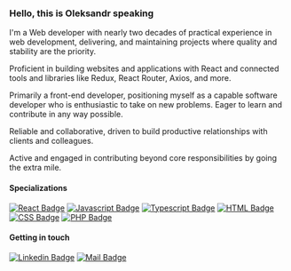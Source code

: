 ### Hello, this is Oleksandr speaking

I'm a Web developer with nearly two decades of practical experience in web development, delivering, and maintaining projects where quality and stability are the priority. 

Proficient in building websites and applications with React and connected tools and libraries like Redux, React Router, Axios, and more.

Primarily a front-end developer, positioning myself as a capable software developer who is enthusiastic to take on new problems.
Eager to learn and contribute in any way possible.

Reliable and collaborative, driven to build productive relationships with clients and colleagues.

Active and engaged in contributing beyond core responsibilities by going the extra mile.


#### Specializations

[![React Badge](https://img.shields.io/badge/-React-61DBFB?style=for-the-badge&labelColor=black&logo=react&logoColor=61DBFB)](#) 
[![Javascript Badge](https://img.shields.io/badge/-Javascript-F0DB4F?style=for-the-badge&labelColor=black&logo=javascript&logoColor=F0DB4F)](#) 
[![Typescript Badge](https://img.shields.io/badge/-Typescript-007acc?style=for-the-badge&labelColor=black&logo=typescript&logoColor=007acc)](#) 
[![HTML Badge](https://img.shields.io/badge/-Html-F06529?style=for-the-badge&labelColor=black&logo=html5&logoColor=F06529)](#) 
[![CSS Badge](https://img.shields.io/badge/-Css-2965f1?style=for-the-badge&labelColor=black&logo=css3&logoColor=2965f1)](#) 
[![PHP Badge](https://img.shields.io/badge/-Php-8993be?style=for-the-badge&labelColor=black&logo=php&logoColor=8993be)](#) 

#### Getting in touch
[![Linkedin Badge](https://img.shields.io/badge/-Oleksandr_Zubov-0e76a8?style=flat&labelColor=0e76a8&logo=linkedin&logoColor=white)](https://www.linkedin.com/in/oleksandr-zubov/)
[![Mail Badge](https://img.shields.io/badge/-Oleksandr_Zubov-c0392b?style=flat&labelColor=c0392b&logo=gmail&logoColor=white)](mailto:zubov.mailbox@gmail.com)

<!--
### Hi there 👋

**oleksandr-zubov/oleksandr-zubov** is a ✨ _special_ ✨ repository because its `README.md` (this file) appears on your GitHub profile.

Here are some ideas to get you started:

- 🔭 I’m currently working on ...
- 🌱 I’m currently learning ...
- 👯 I’m looking to collaborate on ...
- 🤔 I’m looking for help with ...
- 💬 Ask me about ...
- 📫 How to reach me: ...
- 😄 Pronouns: ...
- ⚡ Fun fact: ...
-->

